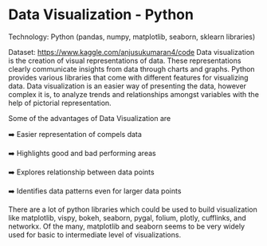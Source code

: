 # Data Visualization - Python

Technology: Python (pandas, numpy, matplotlib, seaborn, sklearn libraries)

Dataset: https://www.kaggle.com/anjusukumaran4/code
Data visualization is the creation of visual representations of data. These representations clearly communicate insights from data through charts and graphs.
Python provides various libraries that come with different features for visualizing data. Data visualization is an easier way of presenting the data, however complex it is, to analyze trends and relationships amongst variables with the help of pictorial representation.

Some of the advantages of Data Visualization are

➡️ Easier representation of compels data

➡️ Highlights good and bad performing areas

➡️ Explores relationship between data points

➡️ Identifies data patterns even for larger data points 

There are a lot of python libraries which could be used to build visualization like matplotlib, vispy, bokeh, seaborn, pygal, folium, plotly, cufflinks, and networkx. Of the many, matplotlib and seaborn seems to be very widely used for basic to intermediate level of visualizations.
